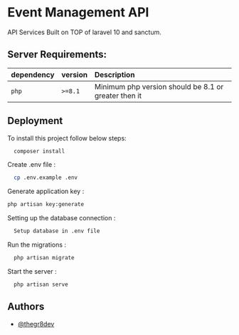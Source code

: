 
# Event Management API

API Services Built on TOP of laravel 10 and sanctum.



## Server Requirements:

| dependency | version     | Description                |
| :-------- | :------- | :------------------------- |
| `php` | `>=8.1` | Minimum php version should be 8.1 or greater then it |



## Deployment

To install this project follow below steps:

```bash
  composer install
```

Create .env file :

```bash
  cp .env.example .env
```

Generate application key :

```bash
php artisan key:generate
```

Setting up the database connection :

```bash
  Setup database in .env file
```

Run the migrations :

```bash
  php artisan migrate
```

Start the server : 

```bash
  php artisan serve
```


## Authors

- [@thegr8dev](https://www.github.com/thegr8dev)

